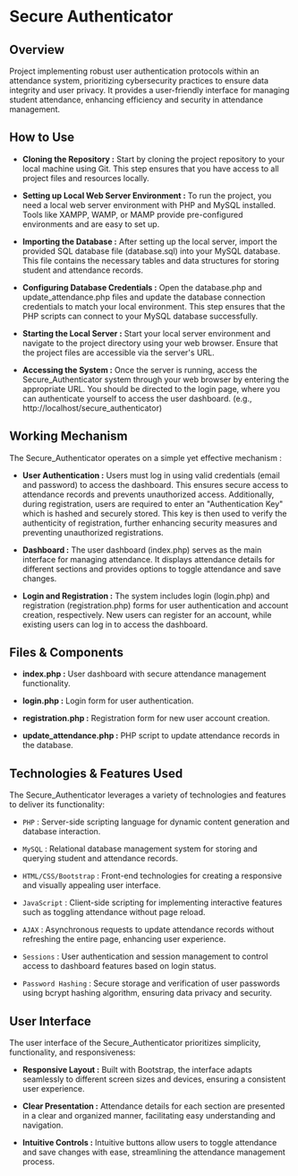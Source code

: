 # Secure Authenticator

## Overview
Project implementing robust user authentication protocols within an attendance system, prioritizing cybersecurity practices to ensure data integrity and user privacy. It provides a user-friendly interface for managing student attendance, enhancing efficiency and security in attendance management.


## How to Use
- **Cloning the Repository :** Start by cloning the project repository to your local machine using Git. This step ensures that you have access to all project files and resources locally.

- **Setting up Local Web Server Environment :** To run the project, you need a local web server environment with PHP and MySQL installed. Tools like XAMPP, WAMP, or MAMP provide pre-configured environments and are easy to set up.
  
- **Importing the Database :** After setting up the local server, import the provided SQL database file (database.sql) into your MySQL database. This file contains the necessary tables and data structures for storing student and attendance records.
  
- **Configuring Database Credentials :** Open the database.php and update_attendance.php files and update the database connection credentials to match your local environment. This step ensures that the PHP scripts can connect to your MySQL database successfully.
  
- **Starting the Local Server :** Start your local server environment and navigate to the project directory using your web browser. Ensure that the project files are accessible via the server's URL.
  
- **Accessing the System :** Once the server is running, access the Secure_Authenticator system through your web browser by entering the appropriate URL. You should be directed to the login page, where you can authenticate yourself to access the user dashboard. (e.g., http://localhost/secure_authenticator)

## Working Mechanism
The Secure_Authenticator operates on a simple yet effective mechanism :

- **User Authentication :** Users must log in using valid credentials (email and password) to access the dashboard. This ensures secure access to attendance records and prevents unauthorized access. Additionally, during registration, users are required to enter an "Authentication Key" which is hashed and securely stored. This key is then used to verify the authenticity of registration, further enhancing security measures and preventing unauthorized registrations.
  
- **Dashboard :** The user dashboard (index.php) serves as the main interface for managing attendance. It displays attendance details for different sections and provides options to toggle attendance and save changes.
  
- **Login and Registration :** The system includes login (login.php) and registration (registration.php) forms for user authentication and account creation, respectively. New users can register for an account, while existing users can log in to access the dashboard.

## Files & Components
- **index.php :** User dashboard with secure attendance management functionality.
  
- **login.php :** Login form for user authentication.
  
- **registration.php :** Registration form for new user account creation.
  
- **update_attendance.php :** PHP script to update attendance records in the database.

## Technologies & Features Used
The Secure_Authenticator leverages a variety of technologies and features to deliver its functionality:

- `PHP` : Server-side scripting language for dynamic content generation and database interaction.
  
- `MySQL` : Relational database management system for storing and querying student and attendance records.
  
- `HTML/CSS/Bootstrap` : Front-end technologies for creating a responsive and visually appealing user interface.
  
- `JavaScript` : Client-side scripting for implementing interactive features such as toggling attendance without page reload.
  
- `AJAX` : Asynchronous requests to update attendance records without refreshing the entire page, enhancing user experience.
  
- `Sessions` : User authentication and session management to control access to dashboard features based on login status.
  
- `Password Hashing` : Secure storage and verification of user passwords using bcrypt hashing algorithm, ensuring data privacy and security.

## User Interface
The user interface of the Secure_Authenticator prioritizes simplicity, functionality, and responsiveness:

- **Responsive Layout :** Built with Bootstrap, the interface adapts seamlessly to different screen sizes and devices, ensuring a consistent user experience.
  
- **Clear Presentation :** Attendance details for each section are presented in a clear and organized manner, facilitating easy understanding and navigation.
  
- **Intuitive Controls :** Intuitive buttons allow users to toggle attendance and save changes with ease, streamlining the attendance management process.
